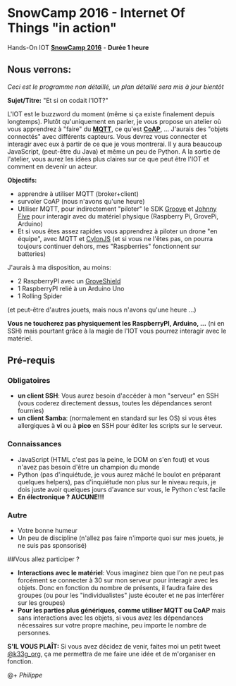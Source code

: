 # SnowCamp 2016 - Internet Of Things "in action"

Hands-On IOT **[SnowCamp 2016](http://snowcamp.io/2016/fr/)** - **Durée 1 heure**

## Nous verrons:

*Ceci est le programme non détaillé, un plan détaillé sera mis à jour bientôt*

**Sujet/Titre:** "Et si on codait l'IOT?"

L'IOT est le buzzword du moment (même si ça existe finalement depuis longtemps). Plutôt qu'uniquement en parler, je vous propose un atelier où vous apprendrez à "faire" du **[MQTT](http://mqtt.org/)**, ce qu'est **[CoAP](http://coap.technology/)**, ... J'aurais des "objets connectés" avec différents capteurs. Vous devrez vous connecter et interagir avec eux à partir de ce que je vous montrerai. Il y aura beaucoup JavaScript, (peut-être du Java) et même un peu de Python. A la sortie de l'atelier, vous aurez les idées plus claires sur ce que peut être l'IOT et comment en devenir un acteur.

**Objectifs:**

- apprendre à utiliser MQTT (broker+client)
- survoler CoAP (nous n'avons qu'une heure)
- Utiliser MQTT, pour indirectement "piloter" le SDK [Groove](http://www.dexterindustries.com/grovepi/) et [Johnny Five](https://github.com/rwaldron/johnny-five) pour interagir avec du matériel physique (Raspberry Pi, GrovePi, Arduino)
- Et si vous êtes assez rapides vous apprendrez à piloter un drone "en équipe", avec MQTT et [CylonJS](http://cylonjs.com/) (et si vous ne l'êtes pas, on pourra toujours continuer dehors, mes "Raspberries" fonctionnent sur batteries)

J'aurais à ma disposition, au moins:

- 2 RaspberryPI avec un [GroveShield](http://www.dexterindustries.com/grovepi/)
- 1 RaspberryPI relié à un Arduino Uno
- 1 Rolling Spider

(et peut-être d'autres jouets, mais nous n'avons qu'une heure ...)

**Vous ne toucherez pas physiquement les RaspberryPI, Arduino, ...** (ni en SSH) mais pourtant grâce à la magie de l'IOT vous pourrez interagir avec le matériel.

## Pré-requis

### Obligatoires

- **un client SSH**: Vous aurez besoin d'accéder à mon "serveur" en SSH (vous coderez directement dessus, toutes les dépendances seront fournies)
- **un client Samba**: (normalement en standard sur les OS) si vous êtes allergiques à **vi** ou à **pico** en SSH pour éditer les scripts sur le serveur.

### Connaissances

- JavaScript (HTML c'est pas la peine, le DOM on s'en fout) et vous n'avez pas besoin d'être un champion du monde
- Python (pas d'inquiétude, je vous aurez mâché le boulot en préparant quelques helpers), pas d'inquiétude non plus sur le niveau requis, je dois juste avoir quelques jours d'avance sur vous, le Python c'est facile
- **En électronique ? AUCUNE!!!**

### Autre

- Votre bonne humeur
- Un peu de discipline (n'allez pas faire n'importe quoi sur mes jouets, je ne suis pas sponsorisé)

##Vous allez participer ?

- **Interactions avec le matériel**: Vous imaginez bien que l'on ne peut pas forcément se connecter à 30 sur mon serveur pour interagir avec les objets. Donc en fonction du nombre de présents, il faudra faire des groupes (ou pour les "individualistes" juste écouter et ne pas interférer sur les groupes)
- **Pour les parties plus génériques, comme utiliser MQTT ou CoAP** mais sans interactions avec les objets, si vous avez les dépendances nécessaires sur votre propre machine, peu importe le nombre de personnes.


**S'IL VOUS PLAÎT:** Si vous avez décidez de venir, faites moi un petit tweet [@k33g_org](https://twitter.com/k33g_org), ça me permettra de me faire une idée et de m'organiser en fonction.

@+
*Philippe*